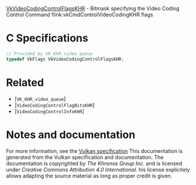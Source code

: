 [VkVideoCodingControlFlagsKHR](https://www.khronos.org/registry/vulkan/specs/1.3-extensions/man/html/VkVideoCodingControlFlagsKHR.html) - Bitmask specifying the Video Coding Control Command flink:vkCmdControlVideoCodingKHR flags

# C Specifications
```c
// Provided by VK_KHR_video_queue
typedef VkFlags VkVideoCodingControlFlagsKHR;
```

# Related
- [`VK_KHR_video_queue`]
- [`VideoCodingControlFlagBitsKHR`]
- [`VideoCodingControlInfoKHR`]

# Notes and documentation
For more information, see the [Vulkan specification](https://www.khronos.org/registry/vulkan/specs/1.3-extensions/html/vkspec.html)
This documentation is generated from the Vulkan specification and documentation.
The documentation is copyrighted by *The Khronos Group Inc.* and is licensed under *Creative Commons Attribution 4.0 International*.
his license explicitely allows adapting the source material as long as proper credit is given.
        